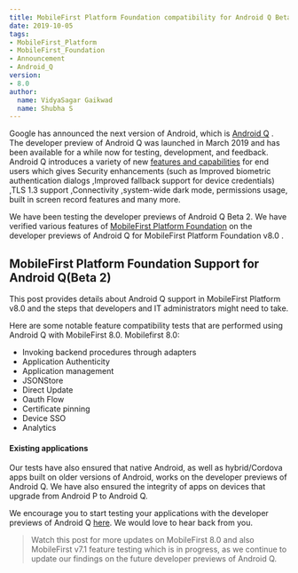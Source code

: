 ```yaml
---
title: MobileFirst Platform Foundation compatibility for Android Q Beta Version
date: 2019-10-05
tags:
- MobileFirst_Platform
- MobileFirst_Foundation
- Announcement
- Android_Q
version:
- 8.0
author:
  name: VidyaSagar Gaikwad
  name: Shubha S
---
```



Google has announced the next version of Android, which is [Android Q](https://developer.android.com/preview/overview) . The developer preview of Android Q was launched in March 2019 and has been available for a while now for testing, development, and feedback. Android Q introduces a variety of new [features and capabilities](https://developer.android.com/preview/features.html) for end users which gives Security enhancements (such as Improved biometric authentication dialogs ,Improved fallback support for device credentials) ,TLS 1.3 support ,Connectivity ,system-wide dark mode, permissions usage, built in screen record features and many more.

We have been testing the developer previews of Android Q Beta 2. We have verified various features of [MobileFirst Platform Foundation](https://console.bluemix.net/catalog/services/mobile-foundation) on the developer previews of Android Q for MobileFirst Platform Foundation v8.0 .

## MobileFirst Platform Foundation Support for Android Q(Beta 2)
This post provides details about Android Q support in MobileFirst Platform v8.0 and the steps that developers and IT administrators might need to take.

Here are some notable feature compatibility tests that are performed using Android Q with MobileFirst 8.0.
Mobilefirst 8.0:

* Invoking backend procedures through adapters 
* Application Authenticity
* Application management
* JSONStore
* Direct Update 
* Oauth Flow 
* Certificate pinning
* Device SSO
* Analytics

#### Existing applications
Our tests have also ensured that native Android, as well as hybrid/Cordova apps built on older versions of Android, works on the developer previews of Android Q. We have also ensured the integrity of apps on devices that upgrade from Android P to Android Q.


We encourage you to start testing your applications with the developer previews of Android Q [here](https://developer.android.com/preview/get). We would love to hear back from you.  

>Watch this post for more updates on MobileFirst 8.0 and also MobileFirst v7.1 feature testing which is in progress, as we continue to update our findings on the future developer previews of Android Q.

